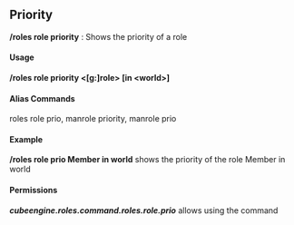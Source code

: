 ## Priority ##
**/roles role priority** : Shows the priority of a role

#### Usage ####
**/roles role priority &lt;[g:]role&gt; [in &lt;world&gt;]**

#### Alias Commands ####
roles role prio, manrole priority, manrole prio

#### Example ####
**/roles role prio Member in world** shows the priority of the role Member in world

#### Permissions ####
***cubeengine.roles.command.roles.role.prio*** allows using the command
